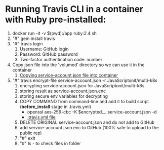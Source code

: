 # Running Travis CLI in a container with Ruby pre-installed:

1. docker run -it -v $(pwd):/app ruby:2.4 sh
2. "#" gem install travis
3. "#" travis login
   1. Username: GitHub login
   2. Password: GitHub password
   3. Two-factor authentication code: number
4. Copy json file into the 'volumed' directory so we can use it in the container
   1. [Copying service-account.json file into container](https://www.udemy.com/course/docker-and-kubernetes-the-complete-guide/learn/lecture/11628228#overview)
5. "#" travis encrypt-file service-account.json -r JavaScriptonit/multi-k8s
   1. encrypting service-account.json for JavaScriptonit/multi-k8s
   2. storing result as service-account.json.enc
   3. storing secure env variables for decrypting
   4. COPY COMMAND from command-line and add it to build script (**before_install** stage in .travis.yml)
      - openssl aes-256-cbc -K $encrypted_...service-account.json -d
      - [.travis.yml file](https://github.com/JavaScriptonit/multi-k8s/blob/main/k8s/.travis.yml)
   5. DELETE ORIGINAL service-account.json and do not add to GitHub
   6. add service-account.json.enc to GitHub (100% safe to upload to the public rep)
   7. "#" exit
   8. "#" ls - to check files in folder
